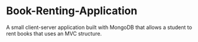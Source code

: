 # Book-Renting-Application
A small client-server application built with MongoDB that allows a student to rent books that uses an MVC structure.

